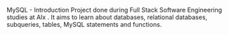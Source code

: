 MySQL - Introduction
Project done during Full Stack Software Engineering studies at Alx . It aims to learn about databases, relational databases, subqueries, tables, MySQL statements and functions.
